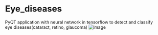 # Eye_diseases
PyQT application with neural network in tensorflow to detect and classify eye diseases(cataract, retino, glaucoma)
![image](https://user-images.githubusercontent.com/84804200/225414364-84f36d77-7954-4b59-affb-1484ce5b882e.png)
